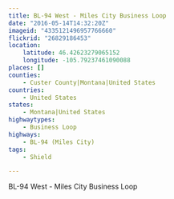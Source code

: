 ```yaml
---
title: BL-94 West - Miles City Business Loop
date: "2016-05-14T14:32:20Z"
imageid: "4335121496957766660"
flickrid: "26829186453"
location:
    latitude: 46.42623279065152
    longitude: -105.79237461090088
places: []
counties:
    - Custer County|Montana|United States
countries:
    - United States
states:
    - Montana|United States
highwaytypes:
    - Business Loop
highways:
    - BL-94 (Miles City)
tags:
    - Shield

---
```

BL-94 West - Miles City Business Loop